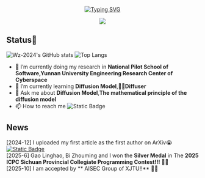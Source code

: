 <p align="center">
<a href="https://git.io/typing-svg"><img src="https://readme-typing-svg.demolab.com?font=Fira+Code&weight=80&size=32&pause=1000&color=F74322&background=DFFFEB00&width=435&lines=Welcome+to+My+GitHub!%F0%9F%8E%89" alt="Typing SVG" /></a>
<p>
<p align="center">
  <img src="https://capsule-render.vercel.app/api?type=waving&height=300&color=gradient&text=I'm%20WangZhen🧨&descAlign=66" />
</p>

## Status🤗
![Wz-2024's GitHub stats](https://github-readme-stats.vercel.app/api?username=Wz-2024&show_icons=True&theme=light)
![Top Langs](https://github-readme-stats.vercel.app/api/top-langs/?username=Wz-2024&layout=compact)

- 🔭 I’m currently doing my research in **National Pilot School of Software,Yunnan University Engineering Research Center of Cyberspace**
- 🌱 I’m currently learning **Diffusion Model**,**🧨🧨Diffuser**
- 💬 Ask me about **Diffusion Model**,**The mathematical principle of the diffusion model**
- 📫 How to reach me ![Static Badge](https://img.shields.io/badge/Email-tuobazhen%40yeah.net-blue)
## News
[2024-12] I uploaded my first article as the first author on ArXiv😭 [![Static Badge](https://img.shields.io/badge/ArXiv-Diffusion%20Model%20From%20Scratch-red?labelColor=red&color=gray)](https://arxiv.org/abs/2412.10824v1) <br>
[2025-6] Gao Linghao, Bi Zhouming and I won the **Silver Medal**  in The **2025 ICPC Sichuan Provincial Collegiate Programming Contest!!!** 🎉🎉<br> 
[2025-10] I am accepted by ** AISEC Group of XJTU!!** 🎉🎉 <br>

